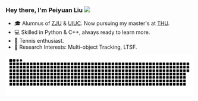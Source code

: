 <!--### Hi there 👋-->

<!--
**Hank0626/Hank0626** is a ✨ _special_ ✨ repository because its `README.md` (this file) appears on your GitHub profile.

Here are some ideas to get you started:

- 🔭 I’m currently working on ...
- 🌱 I’m currently learning ...
- 👯 I’m looking to collaborate on ...
- 🤔 I’m looking for help with ...
- 💬 Ask me about ...
- 📫 How to reach me: ...
- 😄 Pronouns: ...
- ⚡ Fun fact: ...
-->

### Hey there, I'm Peiyuan Liu <a href="https://www.gautamkrishnar.com/"><img src="https://media.giphy.com/media/hvRJCLFzcasrR4ia7z/giphy.gif" width="25px"></a>
- 🎓 Alumnus of [ZJU](https://www.zju.edu.cn) & [UIUC](https://illinois.edu/). Now pursuing my master's at [THU](https://www.tsinghua.edu.cn).
- 💻 Skilled in Python & C++, always ready to learn more.
- 🎾 Tennis enthusiast.
- 🧠 Research Interests: Multi-object Tracking, LTSF.
<!-- - 🚀 Current intern at [OneFlow](https://github.com/Oneflow-Inc), embracing the future of AI. -->

<!-- ![Peiyuan Liu's GitHub stats](https://github-readme-stats.vercel.app/api?username=HANK0626&show_icons=true&theme=tokyonight&count_private=true)
 -->
<!-- ![](https://komarev.com/ghpvc/?username=Hank0626&style=plastic&color=blue) -->
![](https://github.com/Hank0626/Hank0626/blob/main/assets/github-contribution-grid-snake-dark.svg)
